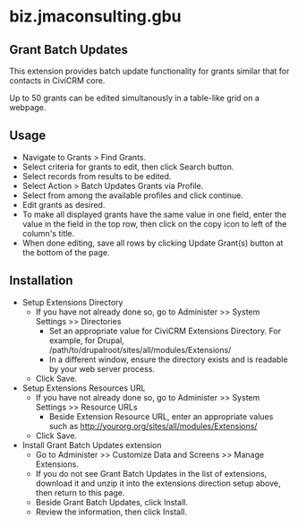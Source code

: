 biz.jmaconsulting.gbu
=====================

Grant Batch Updates
-------------------

This extension provides batch update functionality for grants similar that for contacts in CiviCRM core.

Up to 50 grants can be edited simultanously in a table-like grid on a webpage. 

Usage
-----

- Navigate to Grants > Find Grants.
- Select criteria for grants to edit, then click Search button.
- Select records from results to be edited.
- Select Action > Batch Updates Grants via Profile.
- Select from among the available profiles and click continue.
- Edit grants as desired.
- To make all displayed grants have the same value in one field, enter the value in the field in the top row, then click on the copy icon to left of the column's title.
- When done editing, save all rows by clicking Update Grant(s) button at the bottom of the page.

Installation
------------
* Setup Extensions Directory 
  * If you have not already done so, go to Administer >> System Settings >> Directories
    * Set an appropriate value for CiviCRM Extensions Directory. For example, for Drupal, /path/to/drupalroot/sites/all/modules/Extensions/
    * In a different window, ensure the directory exists and is readable by your web server process.
  * Click Save.
* Setup Extensions Resources URL
  * If you have not already done so, go to Administer >> System Settings >> Resource URLs
    * Beside Extension Resource URL, enter an appropriate values such as http://yourorg.org/sites/all/modules/Extensions/
  * Click Save.
* Install Grant Batch Updates extension
  * Go to Administer >> Customize Data and Screens >> Manage Extensions.
  * If you do not see Grant Batch Updates in the list of extensions, download it and unzip it into the extensions direction setup above, then return to this page.
  * Beside Grant Batch Updates, click Install.
  * Review the information, then click Install.
 
  
